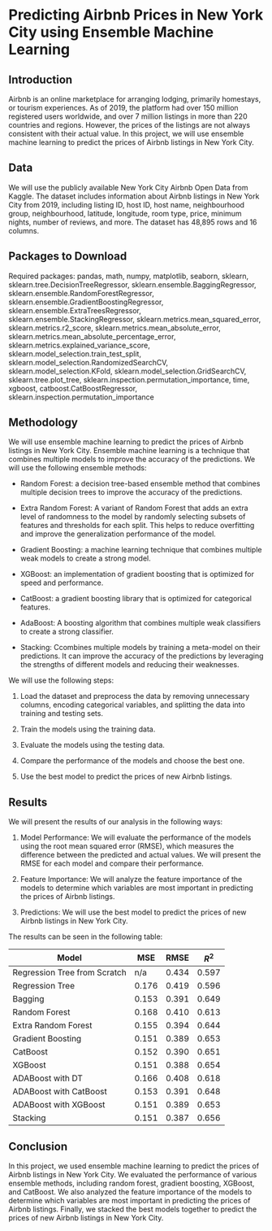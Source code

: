 # Predicting Airbnb Prices in New York City using Ensemble Machine Learning

## Introduction
Airbnb is an online marketplace for arranging lodging, primarily homestays, or tourism experiences. As of 2019, the platform had over 150 million registered users worldwide, and over 7 million listings in more than 220 countries and regions. However, the prices of the listings are not always consistent with their actual value. In this project, we will use ensemble machine learning to predict the prices of Airbnb listings in New York City.

## Data
We will use the publicly available New York City Airbnb Open Data from Kaggle. The dataset includes information about Airbnb listings in New York City from 2019, including listing ID, host ID, host name, neighbourhood group, neighbourhood, latitude, longitude, room type, price, minimum nights, number of reviews, and more. The dataset has 48,895 rows and 16 columns.

## Packages to Download
Required packages: pandas, math, numpy, matplotlib, seaborn, sklearn, sklearn.tree.DecisionTreeRegressor, sklearn.ensemble.BaggingRegressor, sklearn.ensemble.RandomForestRegressor, sklearn.ensemble.GradientBoostingRegressor, sklearn.ensemble.ExtraTreesRegressor, sklearn.ensemble.StackingRegressor, sklearn.metrics.mean_squared_error, sklearn.metrics.r2_score, sklearn.metrics.mean_absolute_error, sklearn.metrics.mean_absolute_percentage_error, sklearn.metrics.explained_variance_score, sklearn.model_selection.train_test_split, sklearn.model_selection.RandomizedSearchCV, sklearn.model_selection.KFold, sklearn.model_selection.GridSearchCV, sklearn.tree.plot_tree, sklearn.inspection.permutation_importance, time, xgboost, catboost.CatBoostRegressor, sklearn.inspection.permutation_importance

## Methodology
We will use ensemble machine learning to predict the prices of Airbnb listings in New York City. Ensemble machine learning is a technique that combines multiple models to improve the accuracy of the predictions. We will use the following ensemble methods:

* Random Forest: a decision tree-based ensemble method that combines multiple decision trees to improve the accuracy of the predictions.

* Extra Random Forest: A variant of Random Forest that adds an extra level of randomness to the model by randomly selecting subsets of features and thresholds for each split. This helps to reduce overfitting and improve the generalization performance of the model.

* Gradient Boosting: a machine learning technique that combines multiple weak models to create a strong model.

* XGBoost: an implementation of gradient boosting that is optimized for speed and performance.

* CatBoost: a gradient boosting library that is optimized for categorical features.

* AdaBoost: A boosting algorithm that combines multiple weak classifiers to create a strong classifier. 

* Stacking: Ccombines multiple models by training a meta-model on their predictions. It can improve the accuracy of the predictions by leveraging the strengths of different models and reducing their weaknesses.

We will use the following steps:

1. Load the dataset and preprocess the data by removing unnecessary columns, encoding categorical variables, and splitting the data into training and testing sets.

2. Train the models using the training data.

3. Evaluate the models using the testing data.

4. Compare the performance of the models and choose the best one.

5. Use the best model to predict the prices of new Airbnb listings.

## Results
We will present the results of our analysis in the following ways:

1. Model Performance: We will evaluate the performance of the models using the root mean squared error (RMSE), which measures the difference between the predicted and actual values. We will present the RMSE for each model and compare their performance.

2. Feature Importance: We will analyze the feature importance of the models to determine which variables are most important in predicting the prices of Airbnb listings.

3. Predictions: We will use the best model to predict the prices of new Airbnb listings in New York City.

The results can be seen in the following table:

 | Model                         |  MSE   | RMSE  | $R^2$ |
 | ----------------------------- |------- |------ |------ |
 | Regression Tree from Scratch  | n/a    | 0.434 | 0.597 |
 | Regression Tree               | 0.176  | 0.419 | 0.596 |
 | Bagging                       | 0.153  | 0.391 | 0.649 |
 | Random Forest                 | 0.168  | 0.410 | 0.613 |
 | Extra Random Forest           | 0.155  | 0.394 | 0.644 |
 | Gradient Boosting             | 0.151  | 0.389 | 0.653 |
 | CatBoost                      | 0.152  | 0.390 | 0.651 |
 | XGBoost                       | 0.151  | 0.388 | 0.654 |
 | ADABoost with DT              | 0.166  | 0.408 | 0.618 |
 | ADABoost with CatBoost        | 0.153  | 0.391 | 0.648 |
 | ADABoost with XGBoost         | 0.151  | 0.389 | 0.653 |
 | Stacking                      | 0.151  | 0.387 | 0.656 |

## Conclusion
In this project, we used ensemble machine learning to predict the prices of Airbnb listings in New York City. We evaluated the performance of various ensemble methods, including random forest, gradient boosting, XGBoost, and CatBoost. We also analyzed the feature importance of the models to determine which variables are most important in predicting the prices of Airbnb listings. Finally, we stacked the best models together to predict the prices of new Airbnb listings in New York City.
